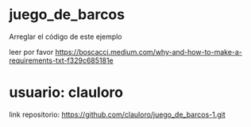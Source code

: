 # juego_de_barcos
Arreglar el código de este ejemplo

leer por favor
https://boscacci.medium.com/why-and-how-to-make-a-requirements-txt-f329c685181e

# usuario: clauloro

link repositorio: https://github.com/clauloro/juego_de_barcos-1.git 
